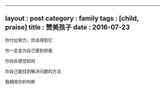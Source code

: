 
---
layout : post
category : family
tags : [child, praise]
title : 赞美孩子
date : 2016-07-23
---

你付出努力，你该得到它

你一定会为自己感到骄傲

你对此感觉如何

你自己能找到解决问题的方法

我相信你的判断
